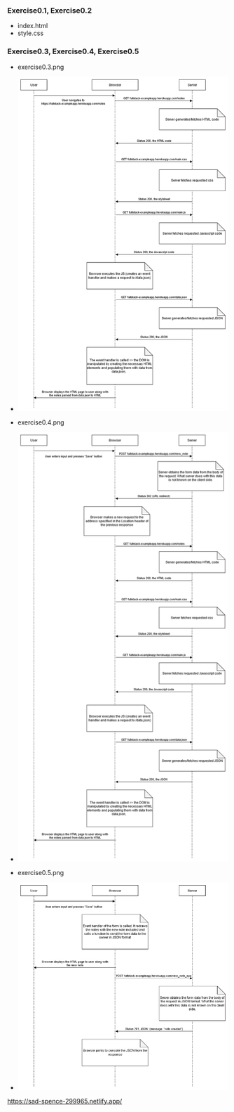 ### Exercise0.1, Exercise0.2
- index.html
- style.css

### Exercise0.3, Exercise0.4, Exercise0.5
- exercise0.3.png
- ![exercise0.3](/exercise0/exercise0.3.png?raw=true)

- exercise0.4.png
- ![exercise0.4](/exercise0/exercise0.4.png?raw=true)

- exercise0.5.png
- ![exercise0.5](/exercise0/exercise0.5.png?raw=true)


https://sad-spence-299965.netlify.app/
